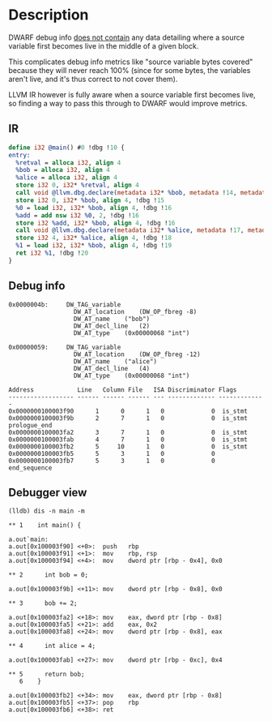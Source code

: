 # Description

DWARF debug info [does not contain][roc] any data detailing where a source
variable first becomes live in the middle of a given block.

This complicates debug info metrics like "source variable bytes covered" because
they will never reach 100% (since for some bytes, the variables aren't live, and
it's thus correct to not cover them).

LLVM IR however is fully aware when a source variable first becomes live, so
finding a way to pass this through to DWARF would improve metrics.

## IR

```llvm
define i32 @main() #0 !dbg !10 {
entry:
  %retval = alloca i32, align 4
  %bob = alloca i32, align 4
  %alice = alloca i32, align 4
  store i32 0, i32* %retval, align 4
  call void @llvm.dbg.declare(metadata i32* %bob, metadata !14, metadata !DIExpression()), !dbg !15
  store i32 0, i32* %bob, align 4, !dbg !15
  %0 = load i32, i32* %bob, align 4, !dbg !16
  %add = add nsw i32 %0, 2, !dbg !16
  store i32 %add, i32* %bob, align 4, !dbg !16
  call void @llvm.dbg.declare(metadata i32* %alice, metadata !17, metadata !DIExpression()), !dbg !18
  store i32 4, i32* %alice, align 4, !dbg !18
  %1 = load i32, i32* %bob, align 4, !dbg !19
  ret i32 %1, !dbg !20
}
```

## Debug info

```
0x0000004b:     DW_TAG_variable
                  DW_AT_location	(DW_OP_fbreg -8)
                  DW_AT_name	("bob")
                  DW_AT_decl_line	(2)
                  DW_AT_type	(0x00000068 "int")

0x00000059:     DW_TAG_variable
                  DW_AT_location	(DW_OP_fbreg -12)
                  DW_AT_name	("alice")
                  DW_AT_decl_line	(4)
                  DW_AT_type	(0x00000068 "int")
```

```
Address            Line   Column File   ISA Discriminator Flags
------------------ ------ ------ ------ --- ------------- -------------
0x0000000100003f90      1      0      1   0             0  is_stmt
0x0000000100003f9b      2      7      1   0             0  is_stmt prologue_end
0x0000000100003fa2      3      7      1   0             0  is_stmt
0x0000000100003fab      4      7      1   0             0  is_stmt
0x0000000100003fb2      5     10      1   0             0  is_stmt
0x0000000100003fb5      5      3      1   0             0
0x0000000100003fb7      5      3      1   0             0  end_sequence
```

## Debugger view

```
(lldb) dis -n main -m

** 1   	int main() {

a.out`main:
a.out[0x100003f90] <+0>:  push   rbp
a.out[0x100003f91] <+1>:  mov    rbp, rsp
a.out[0x100003f94] <+4>:  mov    dword ptr [rbp - 0x4], 0x0

** 2   	  int bob = 0;

a.out[0x100003f9b] <+11>: mov    dword ptr [rbp - 0x8], 0x0

** 3   	  bob += 2;

a.out[0x100003fa2] <+18>: mov    eax, dword ptr [rbp - 0x8]
a.out[0x100003fa5] <+21>: add    eax, 0x2
a.out[0x100003fa8] <+24>: mov    dword ptr [rbp - 0x8], eax

** 4   	  int alice = 4;

a.out[0x100003fab] <+27>: mov    dword ptr [rbp - 0xc], 0x4

** 5   	  return bob;
   6   	}

a.out[0x100003fb2] <+34>: mov    eax, dword ptr [rbp - 0x8]
a.out[0x100003fb5] <+37>: pop    rbp
a.out[0x100003fb6] <+38>: ret
```

[roc]:
  https://robert.ocallahan.org/2018/11/comparing-quality-of-debug-information.html

